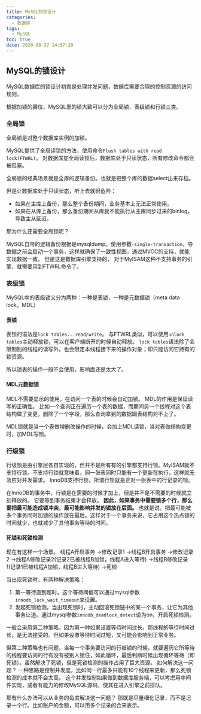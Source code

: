 ```yaml
---
title: MySQL的锁设计
categories:
  - 数据库
tags:
  - MySQL
toc: true
date: 2020-08-27 14:57:20
---
```

## MySQL的锁设计

MySQL数据库的锁设计初衷是处理并发问题，数据库需要合理的控制资源的访问规则。

根据加锁的番位，MySQL里的锁大致可以分为全局锁、表级锁和行锁三类。

### 全局锁

全局锁是对整个数据库实例的加锁。

MySQL提供了全局读锁的方法，使用命令`Flush tables with read lock(FTWRL)`。
对数据库加全局读锁后，数据库处于只读状态，所有修改命令都会被阻塞。

全局锁的经典场景就是全库的逻辑备份。也就是把整个库的数据select出来存档。

但是让数据库处于只读状态，听上去就很危险：
+ 如果在主库上备份，那么整个备份期间，业务基本上无法正常使用。
+ 如果在从库上备份，那么备份期间从库就不能执行从主库同步过来的binlog，导致主从延迟。

那为什么还需要全局锁呢？

MySQL自带的逻辑备份根据是mysqldump。使用参数`-single-transaction`，导数据之前会启动一个事务，这样就确保了一致性视图，通过MVCC的支持，就能实现数据一致。
但是这是数据库引擎支持的， 对于MyISAM这种不支持事务的引擎，就需要用到FTWRL命令了。

### 表级锁

MySQL中的表级锁又分为两种：一种是表锁，一种是元数据锁（meta data lock，MDL）

#### 表锁

表锁的语法是`lock tables...read/write`。 与FTWRL类似，可以使用`unlock tables`主动释放锁，可以在客户端断开的时候自动释放。
`lock tables`语法除了会限制别的线程的读写外，也会限定本线程接下来的操作对象；即只能访问它持有的锁资源。

所以锁表的操作一般不会使用，影响面还是太大了。

#### MDL元数据锁

MDL不需要显示的使用，在访问一个表的时候会自动加锁。 MDL的作用是保证读写的正确性。
比如一个查询正在遍历一个表的数据，而期间另一个线程对这个表结构做了变更，删除了一个字段，那么查询拿到的数据跟表结构对不上了。

MDL锁就是当一个表做增删改操作的时候，会加上MDL读锁，当对表做结构变更时，加MDL写锁。

### 行级锁

行级锁是由引擎层各自实现的，但并不是所有有的引擎都支持行锁。MyISAM就不支持行锁。不支持行锁就意味着，同一张表同时只能有一个更新在执行，这样就无法应对并发需求。 
InnoDB支持行锁，所谓行锁就是正对一张表中的行记录的锁。

在InnoDB的事务中，行锁是在需要的时候才加上，但是并不是不需要的时候就立刻释放的。 它要等到事务结束才会释放。 **因此，如果事务中需要锁多个行，那么要把最可能造成锁冲突，最可能影响并发的锁放在后面。** 也就是说，把最可能被多个事务同时加锁的操作放在最后。这样对于一个事务来说，它占用这个热点锁的时间就少，也就减少了其他事务等待的时间。

#### 死锁和死锁检测

现在有这样一个场景。
线程A开启事务
->修改记录1
->线程B开启事务
->修改记录2
->线程A修改记录2(记录2已被线程B加锁，线程A进入等待)
->线程B修改记录1(记录1已被线程A加锁，线程B进入等待)
->死锁

当出现死锁时，有两种解决策略：

1. 第一等待直到超时。这个等待阈值可以通过mysql参数`innodb_lock_wait_timeout`来设置。
2. 发起死锁检测，当出现死锁时，主动回滚死锁链中的某一个事务，让它为其他事务让道。通过mysql参数`innodb_deadlock_detect`设为on，开启死锁检测。

一般会采用第二种策略，因为第一种如果设置等待时间过长，那线程的等待时间过长，是无法接受的。但如果设置等待时间过短，又可能会影响到正常业务。

但第二种策略也有问题，当每一个事务要访问的行被锁的时候，就要遍历它所等待的线程要访问的行有没有被别人锁住，如此循环，最后判断时候出现循环等待（即死锁）。虽然解决了死锁，但是死锁检测的操作占用了巨大资源。
如何解决这一问题？ 一种思路是控制并发度。比如同一行最多只能有10个线程来更新，那么死锁检测的成本就不会太高。
这个并发控制如果做到数据库服务端，可以考虑用中间件实现，或者有能力的修改MySQL源码，使其在进入引擎之前排队。

那有什么办法可以从业务的角度解决这一问题？ 
那就是尽量细化记录，而不是记录一个行。比如账户的金额，可以用多个记录的合来表示。
